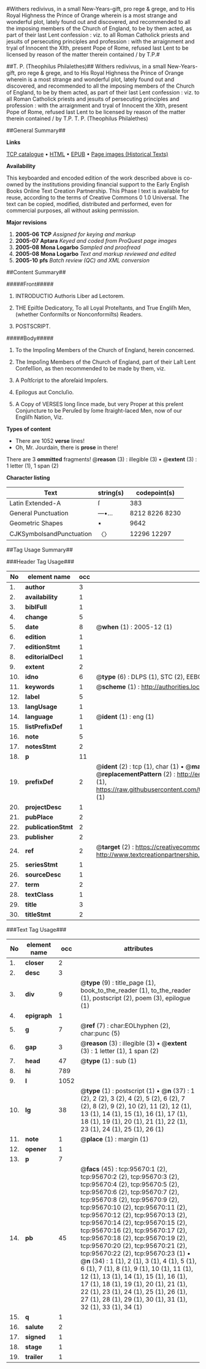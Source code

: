 #Withers redivivus, in a small New-Years-gift, pro rege & grege, and to His Royal Highness the Prince of Orange wherein is a most strange and wonderful plot, lately found out and discovered, and recommended to all the imposing members of the Church of England, to be by them acted, as part of their last Lent confession : viz. to all Roman Catholick priests and jesuits of persecuting principles and profession : with the arraignment and tryal of Innocent the XIth, present Pope of Rome, refused last Lent to be licensed by reason of the matter therein contained / by T.P.#

##T. P. (Theophilus Philalethes)##
Withers redivivus, in a small New-Years-gift, pro rege & grege, and to His Royal Highness the Prince of Orange wherein is a most strange and wonderful plot, lately found out and discovered, and recommended to all the imposing members of the Church of England, to be by them acted, as part of their last Lent confession : viz. to all Roman Catholick priests and jesuits of persecuting principles and profession : with the arraignment and tryal of Innocent the XIth, present Pope of Rome, refused last Lent to be licensed by reason of the matter therein contained / by T.P.
T. P. (Theophilus Philalethes)

##General Summary##

**Links**

[TCP catalogue](http://www.ota.ox.ac.uk/tcp/)  • 
[HTML](http://tei.it.ox.ac.uk/tcp/Texts-HTML/free/A66/A66775.html)  • 
[EPUB](http://tei.it.ox.ac.uk/tcp/Texts-EPUB/free/A66/A66775.epub) • 
[Page images (Historical Texts)](https://data.historicaltexts.jisc.ac.uk/view?pubId=eebo-12931199e&pageId=eebo-12931199e-95670-1)

**Availability**

This keyboarded and encoded edition of the
	       work described above is co-owned by the institutions
	       providing financial support to the Early English Books
	       Online Text Creation Partnership. This Phase I text is
	       available for reuse, according to the terms of Creative
	       Commons 0 1.0 Universal. The text can be copied,
	       modified, distributed and performed, even for
	       commercial purposes, all without asking permission.

**Major revisions**

1. __2005-06__ __TCP__ *Assigned for keying and markup*
1. __2005-07__ __Aptara__ *Keyed and coded from ProQuest page images*
1. __2005-08__ __Mona Logarbo__ *Sampled and proofread*
1. __2005-08__ __Mona Logarbo__ *Text and markup reviewed and edited*
1. __2005-10__ __pfs__ *Batch review (QC) and XML conversion*

##Content Summary##

#####Front#####

1. INTRODUCTIO
Authoris Liber ad Lectorem.

1. THE
Epiſtle Dedicatory,
To all Loyal Proteſtants, and True Engliſh
Men, (whether Conformiſts or Nonconformiſts)
Readers.

1. POSTSCRIPT.

#####Body#####

1. To the Impoſing Members of the Church of
England, herein concerned.

1. The Impoſing Members of the Church of
England, part of their Laſt Lent Confeſſion,
as then recommended to be made by
them, viz.

1. A Poſtſcript to the aforeſaid Impoſers.

1. Epilogus aut Concluſio.

1. A Copy of VERSES long ſince made, but
very Proper at this preſent Conjuncture to be
Peruſed by ſome ſtraight-laced Men, now of
our Engliſh Nation, Viz.

**Types of content**

  * There are 1052 **verse** lines!
  * Oh, Mr. Jourdain, there is **prose** in there!

There are 3 **ommitted** fragments! 
 @__reason__ (3) : illegible (3)  •  @__extent__ (3) : 1 letter (1), 1 span (2)

**Character listing**


|Text|string(s)|codepoint(s)|
|---|---|---|
|Latin Extended-A|ſ|383|
|General Punctuation|—•…|8212 8226 8230|
|Geometric Shapes|▪|9642|
|CJKSymbolsandPunctuation|〈〉|12296 12297|

##Tag Usage Summary##

###Header Tag Usage###

|No|element name|occ|attributes|
|---|---|---|---|
|1.|__author__|3||
|2.|__availability__|1||
|3.|__biblFull__|1||
|4.|__change__|5||
|5.|__date__|8| @__when__ (1) : 2005-12 (1)|
|6.|__edition__|1||
|7.|__editionStmt__|1||
|8.|__editorialDecl__|1||
|9.|__extent__|2||
|10.|__idno__|6| @__type__ (6) : DLPS (1), STC (2), EEBO-CITATION (1), OCLC (1), VID (1)|
|11.|__keywords__|1| @__scheme__ (1) : http://authorities.loc.gov/ (1)|
|12.|__label__|5||
|13.|__langUsage__|1||
|14.|__language__|1| @__ident__ (1) : eng (1)|
|15.|__listPrefixDef__|1||
|16.|__note__|5||
|17.|__notesStmt__|2||
|18.|__p__|11||
|19.|__prefixDef__|2| @__ident__ (2) : tcp (1), char (1)  •  @__matchPattern__ (2) : ([0-9\-]+):([0-9IVX]+) (1), (.+) (1)  •  @__replacementPattern__ (2) : http://eebo.chadwyck.com/downloadtiff?vid=$1&page=$2 (1), https://raw.githubusercontent.com/textcreationpartnership/Texts/master/tcpchars.xml#$1 (1)|
|20.|__projectDesc__|1||
|21.|__pubPlace__|2||
|22.|__publicationStmt__|2||
|23.|__publisher__|2||
|24.|__ref__|2| @__target__ (2) : https://creativecommons.org/publicdomain/zero/1.0/ (1), http://www.textcreationpartnership.org/docs/. (1)|
|25.|__seriesStmt__|1||
|26.|__sourceDesc__|1||
|27.|__term__|2||
|28.|__textClass__|1||
|29.|__title__|3||
|30.|__titleStmt__|2||


###Text Tag Usage###

|No|element name|occ|attributes|
|---|---|---|---|
|1.|__closer__|2||
|2.|__desc__|3||
|3.|__div__|9| @__type__ (9) : title_page (1), book_to_the_reader (1), to_the_reader (1), postscript (2), poem (3), epilogue (1)|
|4.|__epigraph__|1||
|5.|__g__|7| @__ref__ (7) : char:EOLhyphen (2), char:punc (5)|
|6.|__gap__|3| @__reason__ (3) : illegible (3)  •  @__extent__ (3) : 1 letter (1), 1 span (2)|
|7.|__head__|47| @__type__ (1) : sub (1)|
|8.|__hi__|789||
|9.|__l__|1052||
|10.|__lg__|38| @__type__ (1) : postscript (1)  •  @__n__ (37) : 1 (2), 2 (2), 3 (2), 4 (2), 5 (2), 6 (2), 7 (2), 8 (2), 9 (2), 10 (2), 11 (2), 12 (1), 13 (1), 14 (1), 15 (1), 16 (1), 17 (1), 18 (1), 19 (1), 20 (1), 21 (1), 22 (1), 23 (1), 24 (1), 25 (1), 26 (1)|
|11.|__note__|1| @__place__ (1) : margin (1)|
|12.|__opener__|1||
|13.|__p__|7||
|14.|__pb__|45| @__facs__ (45) : tcp:95670:1 (2), tcp:95670:2 (2), tcp:95670:3 (2), tcp:95670:4 (2), tcp:95670:5 (2), tcp:95670:6 (2), tcp:95670:7 (2), tcp:95670:8 (2), tcp:95670:9 (2), tcp:95670:10 (2), tcp:95670:11 (2), tcp:95670:12 (2), tcp:95670:13 (2), tcp:95670:14 (2), tcp:95670:15 (2), tcp:95670:16 (2), tcp:95670:17 (2), tcp:95670:18 (2), tcp:95670:19 (2), tcp:95670:20 (2), tcp:95670:21 (2), tcp:95670:22 (2), tcp:95670:23 (1)  •  @__n__ (34) : 1 (1), 2 (1), 3 (1), 4 (1), 5 (1), 6 (1), 7 (1), 8 (1), 9 (1), 10 (1), 11 (1), 12 (1), 13 (1), 14 (1), 15 (1), 16 (1), 17 (1), 18 (1), 19 (1), 20 (1), 21 (1), 22 (1), 23 (1), 24 (1), 25 (1), 26 (1), 27 (1), 28 (1), 29 (1), 30 (1), 31 (1), 32 (1), 33 (1), 34 (1)|
|15.|__q__|1||
|16.|__salute__|2||
|17.|__signed__|1||
|18.|__stage__|1||
|19.|__trailer__|1||
